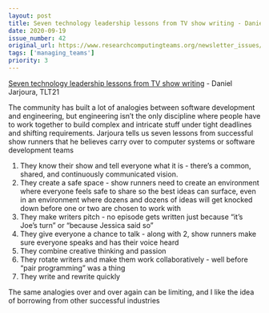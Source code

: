 ```yaml
---
layout: post
title: Seven technology leadership lessons from TV show writing - Daniel Jarjoura, TLT21
date: 2020-09-19
issue_number: 42
original_url: https://www.researchcomputingteams.org/newsletter_issues/0042
tags: ['managing_teams']
priority: 3
---
```


<!-- markdownlint-disable MD033 -->
<!-- markdownlint-disable MD041 -->
<!-- markdownlint-disable MD049 -->

[Seven technology leadership lessons from TV show writing](https://www.tlt21.com/tech-leadership-lessons-from-tv/) - Daniel Jarjoura, TLT21

The community has built a lot of analogies between software development and engineering, but engineering isn’t the only discipline where people have to work together to build complex and intricate stuff under tight deadlines and shifting requirements.  Jarjoura tells us seven lessons from successful show runners that he believes carry over to computer systems or software development teams

1. They know their show and tell everyone what it is - there’s a common, shared, and continuously communicated vision.
2. They create a safe space -  show runners need to create an environment where everyone feels safe to share so the best ideas can surface, even in an environment where dozens and dozens of ideas will get knocked down before one or two are chosen to work with
3. They make writers pitch - no episode gets written just because “it’s Joe’s turn” or “because Jessica said so”
4. They give everyone a chance to talk - along with 2, show runners make sure everyone speaks and has their voice heard
5. They combine creative thinking and passion
6. They rotate writers and make them work collaboratively - well before “pair programming” was a thing
7. They write and rewrite quickly

The same analogies over and over again can be limiting, and I like the idea of borrowing from other successful industries